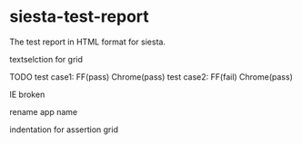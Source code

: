 siesta-test-report
==================

The test report in HTML format for siesta.

textselction for grid

TODO 
 test case1: FF(pass) Chrome(pass)
 test case2: FF(fail) Chrome(pass)
 
 
 IE broken
 
 rename app name
 
 indentation for assertion grid